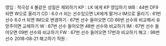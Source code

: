 영입	: 적극성 4 불같은 성질은 제외하기
KP	: LK 에게 KP 영입하기
WB	: 44번 DF9 되면 W으로 올리기
CD	: 6.0 rt 되는 선수있으면 LK에게 팔거나 IM으로 올리기
	: 61번 선수 6.0 rt 되면 IM으로 변경하기
	: 67번 선수 들어오면 CD 66번 선수와 비교해서 유망주이면 교체하기
W	: 67번 선수 들어오면 48번 선수와 비교하기
IM      : 67번 선수 들어오면 09번 선수와 비교하기
FW	: 67번 선수 들어오면 17번과 비교하기
해고	: 98번 선수 2018-08-21 해고하기
직원	: 
